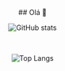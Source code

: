 <div align="center">
## Olá 👋

![GitHub stats](https://github-readme-stats.vercel.app/api?username=melrovieira&show_icons=true&theme=dracula)

<br>

![Top Langs](https://github-readme-stats.vercel.app/api/top-langs/?username=melrovieira&size_weight=0.5&count_weight=0.5&theme=dracula)

</div>
